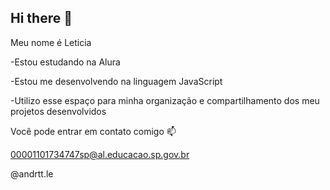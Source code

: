 ## Hi there 👋
Meu nome é Leticia

-Estou estudando na Alura

-Estou me desenvolvendo na linguagem JavaScript

-Utilizo esse espaço para minha organização e compartilhamento dos meu projetos desenvolvidos

Você pode entrar em contato comigo 📫

00001101734747sp@al.educacao.sp.gov.br

@andrtt.le  
